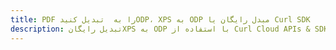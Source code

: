 ---title: PDF را به  تبدیل کنیدODP، XPS به ODP مبدل رایگان یا Curl SDKdescription: تبدیل رایگانXPS به ODP با استفاده از Curl Cloud APIs & SDK همچنین اسناد PDF را در Cloud ایجاد، ویرایش و رندر کنید.---